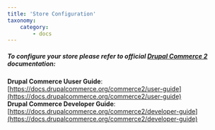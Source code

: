 ```yaml
---
title: 'Store Configuration'
taxonomy:
    category:
        - docs
---
```


##### To configure your store please refer to official [Drupal Commerce 2](https://docs.drupalcommerce.org/) documentation:

**Drupal Commerce Uuser Guide**: [https://docs.drupalcommerce.org/commerce2/user-guide](https://docs.drupalcommerce.org/commerce2/user-guide)<br>
**Drupal Commerce Developer Guide**: [https://docs.drupalcommerce.org/commerce2/developer-guide](https://docs.drupalcommerce.org/commerce2/developer-guide)
